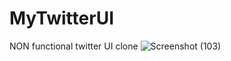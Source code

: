 # MyTwitterUI
NON functional twitter UI clone
![Screenshot (103)](https://github.com/Charan-bavaji/MyTwitterUI/assets/91194987/160ff661-ad90-451d-9e81-3678fce81662)
